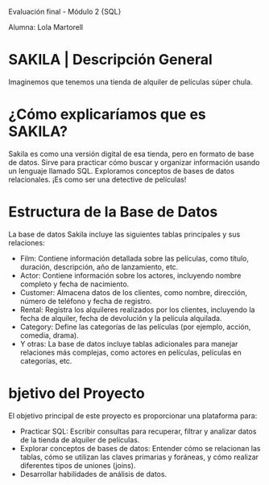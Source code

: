Evaluación final - Módulo 2 {SQL}

Alumna: Lola Martorell


# SAKILA | Descripción General 

Imaginemos que tenemos una tienda de alquiler de películas súper chula. 
# ¿Cómo explicaríamos que es SAKILA? 
Sakila es como una versión digital de esa tienda, pero en formato de base de datos. Sirve para practicar cómo buscar y organizar información usando un lenguaje llamado SQL. 
Exploramos conceptos de bases de datos relacionales. ¡Es como ser una detective de películas!

# Estructura de la Base de Datos

La base de datos Sakila incluye las siguientes tablas principales y sus relaciones:

- Film: Contiene información detallada sobre las películas, como título, duración, descripción, año de lanzamiento, etc.
- Actor: Contiene información sobre los actores, incluyendo nombre completo y fecha de nacimiento.
- Customer: Almacena datos de los clientes, como nombre, dirección, número de teléfono y fecha de registro.
- Rental: Registra los alquileres realizados por los clientes, incluyendo la fecha de alquiler, fecha de devolución y la película alquilada.
- Category: Define las categorías de las películas (por ejemplo, acción, comedia, drama).
- Y otras: La base de datos incluye tablas adicionales para manejar relaciones más complejas, como actores en películas, películas en categorías, etc.

# bjetivo del Proyecto

El objetivo principal de este proyecto es proporcionar una plataforma para:

- Practicar SQL: Escribir consultas para recuperar, filtrar y analizar datos de la tienda de alquiler de películas.
- Explorar conceptos de bases de datos: Entender cómo se relacionan las tablas, cómo se utilizan las claves primarias y foráneas, y cómo realizar diferentes tipos de uniones (joins).
- Desarrollar habilidades de análisis de datos.
